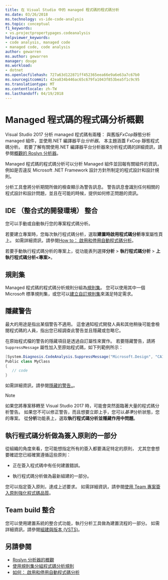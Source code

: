 ```yaml
---
title: 在 Visual Studio 中的 managed 程式碼的程式碼分析
ms.date: 03/26/2018
ms.technology: vs-ide-code-analysis
ms.topic: conceptual
f1_keywords:
- vs.projectpropertypages.codeanalysis
helpviewer_keywords:
- code analysis, managed code
- managed code, code analysis
author: gewarren
ms.author: gewarren
manager: douge
ms.workload:
- dotnet
ms.openlocfilehash: 727a63d122871ff452365eea66e9a6e63a7c67b0
ms.sourcegitcommit: 42ea834b446ac65c679fa1043f853bea5f1c9c95
ms.translationtype: MT
ms.contentlocale: zh-TW
ms.lasthandoff: 04/19/2018
---
```

# <a name="overview-of-code-analysis-for-managed-code"></a>Managed 程式碼的程式碼分析概觀

Visual Studio 2017 分析 managed 程式碼有兩種： 與舊版*FxCop*靜態分析 managed 組件，並使用.NET 編譯器平台*分析器*。 本主題涵蓋 FxCop 靜態程式碼分析。 若要了解有關使用.NET 編譯器平台分析器來分析程式碼的詳細資訊，請參閱[概觀的 Roslyn 分析器](../code-quality/roslyn-analyzers-overview.md)。

Managed 程式碼的程式碼分析可以分析 Managed 組件並回報有關組件的資訊，例如是否違反 Microsoft .NET Framework 設計方針所制定的程式設計和設計規則。

分析工具會將分析期間所做的檢查顯示為警告訊息。 警告訊息會識別任何相關的程式設計和設計問題，並且在可能的時候，提供如何修正問題的資訊。

## <a name="ide-integrated-development-environment-integration"></a>IDE （整合式的開發環境） 整合

您可以手動或自動執行您的專案程式碼分析。

若要建立專案時，您每次執行程式碼分析，選取**建置時啟用程式碼分析**專案屬性頁上。 如需詳細資訊，請參閱[How to： 啟用和停用自動程式碼分析](../code-quality/how-to-enable-and-disable-automatic-code-analysis-for-managed-code.md)。

若要手動執行程式碼分析的專案上，從功能表列選擇**分析** > **執行程式碼分析** > **上執行程式碼分析\<專案>**。

## <a name="rule-sets"></a>規則集

Managed 程式碼的程式碼分析規則分組為[規則集](../code-quality/using-rule-sets-to-group-code-analysis-rules.md)。 您可以使用其中一個 Microsoft 標準規則集，或您可以[建立自訂規則集](../code-quality/how-to-create-a-custom-rule-set.md)來滿足特定需求。

## <a name="suppress-warnings"></a>隱藏警告

最大的用途是指出某個警告不適用。 這會通知程式開發人員和其他稍後可能會檢閱程式碼的人員，指出您已經調查此警告並且隱藏或忽略它。

在原始程式檔的警告的隱藏項目是透過自訂屬性來實作。 若要隱藏警告，請將 `SuppressMessage` 屬性加入至原始程式碼，如下列範例所示：

```csharp
[System.Diagnosis.CodeAnalysis.SuppressMessage("Microsoft.Design", "CA1039:ListsAreStrongTyped")]
Public class MyClass
{
   // code
}
```

如需詳細資訊，請參閱[隱藏的警告，](../code-quality/in-source-suppression-overview.md)。

> [!NOTE]
> 如果您將專案移轉至 Visual Studio 2017 時，可能會突然面臨著大量的程式碼分析警告。 如果您不可以修正警告，而且想要立即上手，您可以*基準*分析狀態，您的專案。 從**分析**功能表上，選取**執行程式碼分析並隱藏作用中問題**。

## <a name="run-code-analysis-as-part-of-check-in-policy"></a>執行程式碼分析做為簽入原則的一部分

從組織的角度來看，您可能想指定所有的簽入都要滿足特定的原則， 尤其您會想要確認您已經確實遵循這些原則：

- 正在簽入程式碼中有任何建置錯誤。

- 執行程式碼分析做為最新組建的一部分。

您可以指定簽入原則，達成上述要求。 如需詳細資訊，請參閱[使用 Team 專案簽入原則強化程式碼品質](../code-quality/enhancing-code-quality-with-team-project-check-in-policies.md)。

## <a name="team-build-integration"></a>Team build 整合

您可以使用建置系統的整合式功能，執行分析工具做為建置流程的一部分。 如需詳細資訊，請參閱[組建與版本 (VSTS)](/vsts/build-release/index)。

## <a name="see-also"></a>另請參閱

- [Roslyn 分析器的概觀](../code-quality/roslyn-analyzers-overview.md)
- [使用規則集分組程式碼分析規則](../code-quality/using-rule-sets-to-group-code-analysis-rules.md)
- [如何： 啟用和停用自動程式碼分析](../code-quality/how-to-enable-and-disable-automatic-code-analysis-for-managed-code.md)

